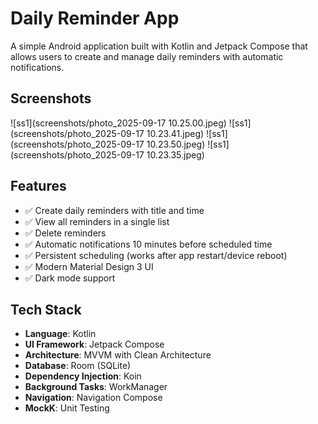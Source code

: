 # Daily Reminder App

A simple Android application built with Kotlin and Jetpack Compose that allows users to create and manage daily reminders with automatic notifications.

## Screenshots
![ss1](screenshots/photo_2025-09-17 10.25.00.jpeg)
![ss1](screenshots/photo_2025-09-17 10.23.41.jpeg)
![ss1](screenshots/photo_2025-09-17 10.23.50.jpeg)
![ss1](screenshots/photo_2025-09-17 10.23.35.jpeg)

## Features

- ✅ Create daily reminders with title and time
- ✅ View all reminders in a single list
- ✅ Delete reminders
- ✅ Automatic notifications 10 minutes before scheduled time
- ✅ Persistent scheduling (works after app restart/device reboot)
- ✅ Modern Material Design 3 UI
- ✅ Dark mode support

## Tech Stack

- **Language**: Kotlin
- **UI Framework**: Jetpack Compose
- **Architecture**: MVVM with Clean Architecture
- **Database**: Room (SQLite)
- **Dependency Injection**: Koin
- **Background Tasks**: WorkManager
- **Navigation**: Navigation Compose
- **MockK**: Unit Testing

